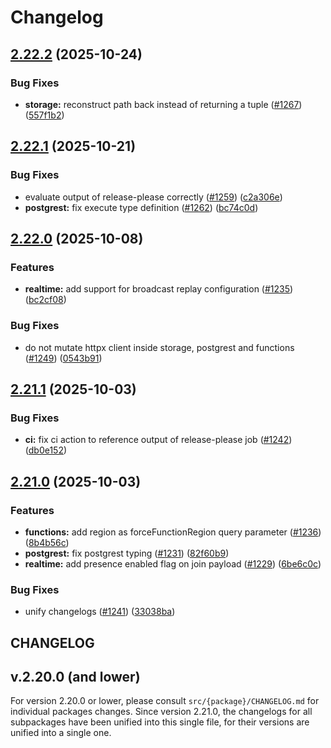 # Changelog

## [2.22.2](https://github.com/supabase/supabase-py/compare/v2.22.1...v2.22.2) (2025-10-24)


### Bug Fixes

* **storage:** reconstruct path back instead of returning a tuple ([#1267](https://github.com/supabase/supabase-py/issues/1267)) ([557f1b2](https://github.com/supabase/supabase-py/commit/557f1b2b5e84da52815e7a4abce76034ca2facc0))

## [2.22.1](https://github.com/supabase/supabase-py/compare/v2.22.0...v2.22.1) (2025-10-21)


### Bug Fixes

* evaluate output of release-please correctly ([#1259](https://github.com/supabase/supabase-py/issues/1259)) ([c2a306e](https://github.com/supabase/supabase-py/commit/c2a306e12cb3ed268fd96e90350963e0425b2c8e))
* **postgrest:** fix execute type definition ([#1262](https://github.com/supabase/supabase-py/issues/1262)) ([bc74c0d](https://github.com/supabase/supabase-py/commit/bc74c0decabbd0e25df38bbd2ea43cafd6bd45a4))

## [2.22.0](https://github.com/supabase/supabase-py/compare/v2.21.1...v2.22.0) (2025-10-08)


### Features

* **realtime:** add support for broadcast replay configuration ([#1235](https://github.com/supabase/supabase-py/issues/1235)) ([bc2cf08](https://github.com/supabase/supabase-py/commit/bc2cf081b453af1bb322a0612673e1f91c449a44))


### Bug Fixes

* do not mutate httpx client inside storage, postgrest and functions ([#1249](https://github.com/supabase/supabase-py/issues/1249)) ([0543b91](https://github.com/supabase/supabase-py/commit/0543b912b19e37cec26b54fc4fd938a27272d211))

## [2.21.1](https://github.com/supabase/supabase-py/compare/v2.21.0...v2.21.1) (2025-10-03)


### Bug Fixes

* **ci:** fix ci action to reference output of release-please job ([#1242](https://github.com/supabase/supabase-py/issues/1242)) ([db0e152](https://github.com/supabase/supabase-py/commit/db0e1524c4c904a224dff744192e83010e42f8c5))

## [2.21.0](https://github.com/supabase/supabase-py/compare/v2.20.0...v2.21.0) (2025-10-03)


### Features

* **functions:** add region as forceFunctionRegion query parameter ([#1236](https://github.com/supabase/supabase-py/issues/1236)) ([8b4b56c](https://github.com/supabase/supabase-py/commit/8b4b56c1ac1c313d717551304e3684261d00d717))
* **postgrest:** fix postgrest typing ([#1231](https://github.com/supabase/supabase-py/issues/1231)) ([82f60b9](https://github.com/supabase/supabase-py/commit/82f60b9d77a759622e50854ff63aee0f59b95515))
* **realtime:** add presence enabled flag on join payload ([#1229](https://github.com/supabase/supabase-py/issues/1229)) ([6be6c0c](https://github.com/supabase/supabase-py/commit/6be6c0cdbbbd70259c4919f3b3b442358c0778f9))


### Bug Fixes

* unify changelogs ([#1241](https://github.com/supabase/supabase-py/issues/1241)) ([33038ba](https://github.com/supabase/supabase-py/commit/33038ba0e075a62ce4eaf0cfd240d93a10322ad3))

## CHANGELOG

## v.2.20.0 (and lower)

For version 2.20.0 or lower, please consult `src/{package}/CHANGELOG.md` for individual packages changes. Since version 2.21.0, the changelogs for all subpackages have been unified into this single file, for their versions are unified into a single one.
